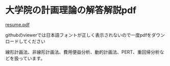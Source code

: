 # 大学院の計画理論の解答解説pdf

[resume.pdf](./resume.pdf)

githubのviewerでは日本語フォントが正しく表示されないので一度pdfをダウンロードしてください

線形計画法、非線形計画法、費用便益分析、動的計画法、PERT、重回帰分析などを扱っています。
